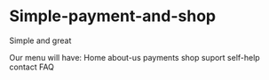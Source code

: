# Simple-payment-and-shop
Simple and great

Our menu will have:
Home  about-us   payments    shop    suport    self-help    contact   FAQ
